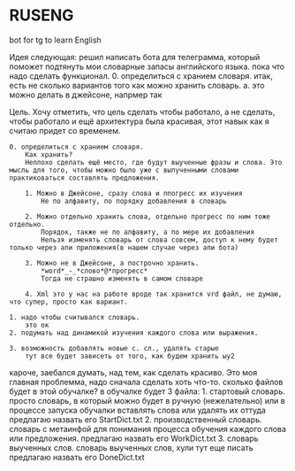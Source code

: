# RUSENG
bot for tg to learn English

 
Идея следующая: 
	решил написать бота для телеграмма, который поможет подтянуть мои словарные запасы английского языка.
	пока что надо сделать функционал. 
	0. определиться с хранием словаря.
		итак, есть не сколько вариантов того как можно хранить словарь.
			а. это можно делать в джейсоне, напрмер так

Цель.
Хочу отметить, что цель сделать чтобы работало, а не сделать, чтобы работало и ещё архитектура была красивая, этот навык как я считаю придет со временем.
	
	0. определиться с хранием словаря.
		Как хранить?
		Неплохо сделать ещё место, где будут выученные фразы и слова. Это мысль для того, чтобы можно было уже с выпученными словами  практиковаться составлять предложения. 
		
		1. Можно в Джейсоне, сразу слова и ппогресс их изучения 
			Не по алфавиту, по порядку добавления в словарь 

		2. Можно отдельно хранить слова, отдельно прогресс по ним тоже отдельно.
			Порядок, также не по алфавиту, а по мере их добавления 
			Нельзя изменять словарь от слова совсем, доступ к нему будет только через апи приложения(в нашем случае через апи бота) 

		3. Можно не в Джейсоне, а построчно хранить.
			*word*_-_*слово*@*прогресс*
			Тогда не страшно изменять в самом словаре

		4. Xml это у нас на работе вроде так хранится vrd файл, не думаю, что супер, просто как вариант. 

	1. надо чтобы считывался словарь. 
		это ок
	2. подумать над динамикой изучения каждого слова или выражения.
		
	3. возможность добавлять новые с. сл., удалять старые
		тут все будет зависеть от того, как будем хранить ыу2


кароче, заебался думать, над тем, как сделать красиво. Это моя главная проблемма, надо сначала сделать хоть что-то. 
		сколько файлов будет в этой обучалке? 
		в обучалке будет 3 файла: 
			1. стартовый словарь. 
				просто словарь, в который можно будет в ручную (нежелательно) или в процессе запуска обучалки вставлять слова или удалять их оттуда 
								предлагаю назвать его StartDict.txt
			2. производственный словарь.
				словарь с метаинфой для понимания процесса обучения каждого слова или предложения.
								предлагаю назвать его WorkDict.txt
			3. словарь выученных слов.
				словарь выученных слов, хули тут еще писать
								предлагаю назвать его DoneDict.txt
